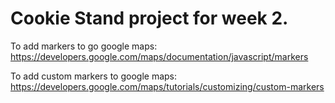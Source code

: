 # Cookie Stand project for week 2.


To add markers to go google maps:
https://developers.google.com/maps/documentation/javascript/markers

To add custom markers to google maps:
https://developers.google.com/maps/tutorials/customizing/custom-markers
